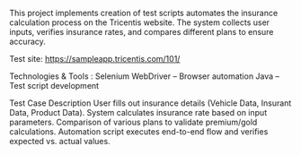 This project implements creation of test scripts automates the insurance calculation process on the Tricentis website.
The system collects user inputs, verifies insurance rates, and compares different plans to ensure accuracy.

Test site:
https://sampleapp.tricentis.com/101/

Technologies & Tools :
Selenium WebDriver – Browser automation
Java – Test script development

Test Case Description
User fills out insurance details (Vehicle Data, Insurant Data, Product Data).
System calculates insurance rate based on input parameters.
Comparison of various plans to validate premium/gold calculations.
Automation script executes end-to-end flow and verifies expected vs. actual values.
